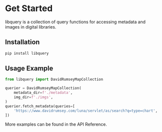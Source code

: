 # Get Started

libquery is a collection of query functions for accessing metadata and images in digital libraries.

## Installation

```sh
pip install libquery
```

## Usage Example

```python
from libquery import DavidRumseyMapCollection

querier = DavidRumseyMapCollection(
    metadata_dir=f'./metadata',
    img_dir=f'./imgs',
)
querier.fetch_metadata(queries=[
    'https://www.davidrumsey.com/luna/servlet/as/search?q=type=chart',
])
```

More examples can be found in the API Reference.
